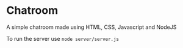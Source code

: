 # Chatroom

A simple chatroom made using HTML, CSS, Javascript and NodeJS

To run the server use `node server/server.js`